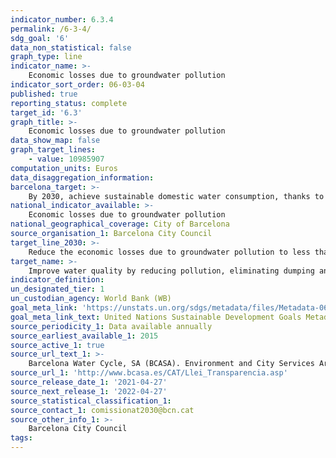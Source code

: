 ```yaml
---
indicator_number: 6.3.4
permalink: /6-3-4/
sdg_goal: '6'
data_non_statistical: false
graph_type: line
indicator_name: >-
    Economic losses due to groundwater pollution
indicator_sort_order: 06-03-04
published: true
reporting_status: complete
target_id: '6.3'
graph_title: >-
    Economic losses due to groundwater pollution
data_show_map: false
graph_target_lines:
    - value: 10985907
computation_units: Euros
data_disaggregation_information: 
barcelona_target: >-
    By 2030, achieve sustainable domestic water consumption, thanks to water efficiency and saving measures
national_indicator_available: >-
    Economic losses due to groundwater pollution
national_geographical_coverage: City of Barcelona
source_organisation_1: Barcelona City Council
target_line_2030: >-
    Reduce the economic losses due to groundwater pollution to less than 10,985,907 euros
target_name: >-
    Improve water quality by reducing pollution, eliminating dumping and minimising the release of hazardous chemicals and materials, halving the proportion of untreated wastewater and substantially increasing recycling and safe reuse worldwide
indicator_definition:
un_designated_tier: 1
un_custodian_agency: World Bank (WB)
goal_meta_link: 'https://unstats.un.org/sdgs/metadata/files/Metadata-06-04-01.pdf'
goal_meta_link_text: United Nations Sustainable Development Goals Metadata (pdf 894kB)
source_periodicity_1: Data available annually
source_earliest_available_1: 2015
source_active_1: true
source_url_text_1: >-
    Barcelona Water Cycle, SA (BCASA). Environment and City Services Area
source_url_1: 'http://www.bcasa.es/CAT/Llei_Transparencia.asp' 
source_release_date_1: '2021-04-27'
source_next_release_1: '2022-04-27'
source_statistical_classification_1: 
source_contact_1: comissionat2030@bcn.cat
source_other_info_1: >-
    Barcelona City Council
tags:
---
```

